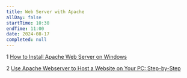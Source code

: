 ```yaml
---
title: Web Server with Apache
allDay: false
startTime: 10:30
endTime: 11:00
date: 2024-08-17
completed: null
---
```


1 [How to Install Apache Web Server on Windows](https://www.sitepoint.com/how-to-install-apache-on-windows/)

2 [Use Apache Webserver to Host a Website on Your PC: Step-by-Step](https://www.wikihow.com/Install-and-Configure-Apache-Webserver-to-Host-a-Website-from-Your-Computer)



